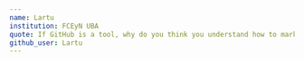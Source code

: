 ```yaml
---
name: Lartu
institution: FCEyN UBA
quote: If GitHub is a tool, why do you think you understand how to market a tool?
github_user: Lartu
---
```

